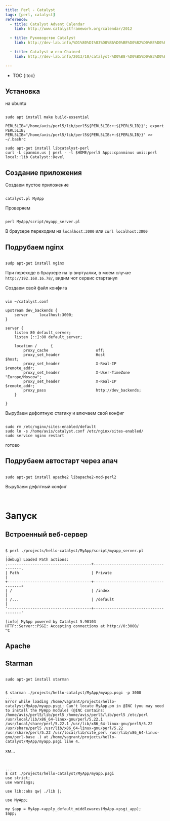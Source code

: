 ```yaml
---
title: Perl - Catalyst
tags: [perl, catalyst]
reference:
  - title: Catalyst Advent Calendar
    link: http://www.catalystframework.org/calendar/2012

  - title: Руководство Catalyst
    link: http://dev-lab.info/%D1%80%D1%83%D0%BA%D0%BE%D0%B2%D0%BE%D0%B4%D1%81%D1%82%D0%B2%D0%BE-catalyst/

  - title: Catalyst и его Chained
    link: http://dev-lab.info/2013/10/catalyst-%D0%B8-%D0%B5%D0%B3%D0%BE-chained/

---
```


* TOC 
{:toc}

## Установка

на ubuntu 
<pre><code class="perl">
sudo apt install make build-essential

PERL5LIB="/home/avis/perl5/lib/perl5${PERL5LIB:+:${PERL5LIB}}"; export PERL5LIB; PERL5LIB="/home/avis/perl5/lib/perl5${PERL5LIB:+:${PERL5LIB}}" >> ~/.bashrc

sudo apt-get install libcatalyst-perl
curl -L cpanmin.us | perl - -l $HOME/perl5 App::cpanminus uni::perl local::lib Catalyst::Devel
</code></pre>

## Создание приложения

Создаем пустое приложение
<pre><code class="perl">
catalyst.pl MyApp</code></pre>

Проверяем
<pre><code class="perl">
perl MyApp/script/myapp_server.pl</code></pre>

В браузере переходим на `localhost:3000` или `curl localhost:3000`

## Подрубаем nginx

<pre><code class="perl">
sudp apt-get install nginx</code></pre>

При переходе в браузере на ip виртуалки, в моем случае `http://192.168.16.78/`, видим чот сервис стартанул

Создаем свой файл конфига
<pre><code class="perl">
vim ~/catalyst.conf

upstream dev_backends {
    server     localhost:3000;
}

server {
    listen 80 default_server;
    listen [::]:80 default_server;

    location /      {
        proxy_cache                     off;
        proxy_set_header                Host                        $host;
        proxy_set_header                X-Real-IP                   $remote_addr;
        proxy_set_header                X-User-TimeZone             "Europe/Moscow";
        proxy_set_header                X-Real-IP                   $remote_addr;
        proxy_pass                      http://dev_backends;
    }

}
</code></pre>

Вырубаем дефолтную статику и влючаем свой конфиг

<pre><code class="perl">
sudo rm /etc/nginx/sites-enabled/default
sudo ln -s /home/avis/catalyst.conf /etc/nginx/sites-enabled/
sudo service nginx restart
</code></pre>

готово

## Подрубаем автостарт через апач

<pre><code class="perl">
sudo apt-get install apache2 libapache2-mod-perl2
</code></pre>

Вырубаем дефлтный конфиг
<pre><code class="perl">
</code></pre>


# Запуск

## Встроенный веб-сервер

<pre><code class="perl">
$ perl ./projects/hello-catalyst/MyApp/script/myapp_server.pl
...
[debug] Loaded Path actions:
.-------------------------------------+--------------------------------------.
| Path                                | Private                              |
+-------------------------------------+--------------------------------------+
| /                                   | /index                               |
| /...                                | /default                             |
'-------------------------------------+--------------------------------------'

[info] MyApp powered by Catalyst 5.90103
HTTP::Server::PSGI: Accepting connections at http://0:3000/
^C
</code></pre>

## Apache

## Starman

<pre><code class="perl">
sudo apt-get install starman
</code></pre>

<pre><code class="perl">
$ starman ./projects/hello-catalyst/MyApp/myapp.psgi -p 3000
...
Error while loading /home/vagrant/projects/hello-catalyst/MyApp/myapp.psgi: Can't locate MyApp.pm in @INC (you may need to install the MyApp module) (@INC contains: /home/avis/perl5/lib/perl5 /home/avis/perl5/lib/perl5 /etc/perl /usr/local/lib/x86_64-linux-gnu/perl/5.22.1 /usr/local/share/perl/5.22.1 /usr/lib/x86_64-linux-gnu/perl5/5.22 /usr/share/perl5 /usr/lib/x86_64-linux-gnu/perl/5.22 /usr/share/perl/5.22 /usr/local/lib/site_perl /usr/lib/x86_64-linux-gnu/perl-base .) at /home/vagrant/projects/hello-catalyst/MyApp/myapp.psgi line 4.
</code></pre>

хм...
<pre><code class="perl">

...
$ cat ./projects/hello-catalyst/MyApp/myapp.psgi 
use strict;
use warnings;

use lib::abs qw| ./lib |;

use MyApp;

my $app = MyApp->apply_default_middlewares(MyApp->psgi_app);
$app;
</code></pre>
